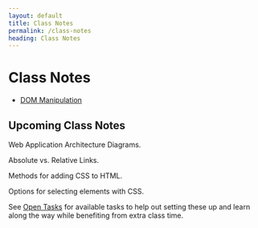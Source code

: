```yaml
---
layout: default
title: Class Notes
permalink: /class-notes
heading: Class Notes
---
```


# Class Notes

- [DOM Manipulation](/class-notes/dom-manipulation)

## Upcoming Class Notes

Web Application Architecture Diagrams.

Absolute vs. Relative Links.

Methods for adding CSS to HTML.

Options for selecting elements with CSS.

See [Open Tasks](/open-tasks) for available tasks to help out setting these up and learn along the way while benefiting from extra class time.
